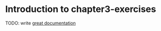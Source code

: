 # Introduction to chapter3-exercises

TODO: write [great documentation](http://jacobian.org/writing/what-to-write/)
